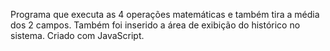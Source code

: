 Programa que executa as 4 operações matemáticas e também tira a média dos 2 campos.
Também foi inserido a área de exibição do histórico no sistema.
Criado com JavaScript.
